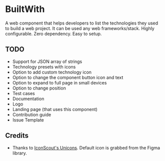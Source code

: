 # BuiltWith
A web component that helps developers to list the technologies they used to build a web project. It can be used any web frameworks/stack. Highly configurable. Zero dependency. Easy to setup.

## TODO
 - Support for JSON array of strings
 - Technology presets with icons
 - Option to add custom technology icon
 - Option to change the component button icon and text
 - Option to expand to full page in small devices
 - Option to change position
 - Test cases
 - Documentation
 - Logo
 - Landing page (that uses this component)
 - Contribution guide
 - Issue Template

 ## Credits
 - Thanks to [IconScout's Unicons](https://iconscout.com/unicons). Default icon is grabbed from the Figma library.